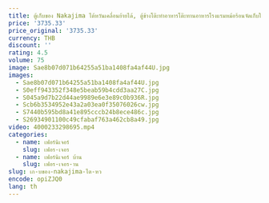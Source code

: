 ```yaml
---
title: ตู้เก็บของ Nakajima ไต้หวันเคลื่อนย้ายได้, ตู้ข้างโต๊ะทำอาหารโต๊ะทานอาหารโรงแรมหม้อร้อนจัดเก็บในร้านอาหาร
price: '3735.33'
price_original: '3735.33'
currency: THB
discount: ''
rating: 4.5
volume: 75
image: Sae8b07d071b64255a51ba1408fa4af44U.jpg
images:
  - Sae8b07d071b64255a51ba1408fa4af44U.jpg
  - S0eff943352f348e5beab59b4cdd3aa27C.jpg
  - S045a9d7b22d44ae9989e6e3e89c0b936R.jpg
  - Scb6b3534952e43a2a03ea0f35076026cw.jpg
  - S7440b595bd8a41e895cccb24b8ece486c.jpg
  - S26934901100c49cfabaf763a462cb8a49.jpg
video: 4000233298695.mp4
categories:
  - name: เฟอร์นิเจอร์
    slug: เฟอร-เจอร
  - name: เฟอร์นิเจอร์ บ้าน
    slug: เฟอร-เจอร-าน
slug: เก-บของ-nakajima-ไต-หว
encode: opiZJQ0
lang: th
---
```

  